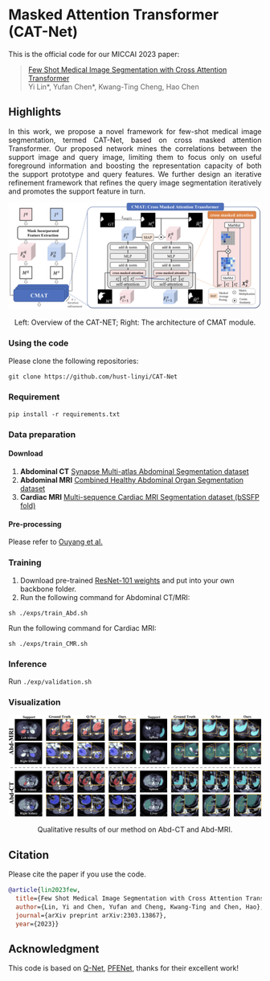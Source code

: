 # Masked Attention Transformer (CAT-Net)
This is the official code for our MICCAI 2023 paper:

> [Few Shot Medical Image Segmentation with Cross Attention Transformer](https://arxiv.org/abs/2303.13867) <br>
> Yi Lin*, Yufan Chen*, Kwang-Ting Cheng, Hao Chen

## Highlights
<p align="justify">
In this work, we propose a novel framework for few-shot medical image segmentation, termed CAT-Net, based on cross masked attention Transformer. Our proposed network mines the correlations between the support image and query image, limiting them to focus only on useful foreground information and boosting the representation capacity of both the support prototype and query features. We further design an iterative refinement framework that refines the query image segmentation iteratively and promotes the support feature in turn.

[comment]: <> ()
![visualization](figures/overview.png)
<div align="center">
Left: Overview of the CAT-NET; Right: The architecture of CMAT module.
</div> 

### Using the code
Please clone the following repositories:
```
git clone https://github.com/hust-linyi/CAT-Net
```

### Requirement
```
pip install -r requirements.txt
```

### Data preparation
#### Download
1. **Abdominal CT**  [Synapse Multi-atlas Abdominal Segmentation dataset](https://www.synapse.org/#!Synapse:syn3193805/wiki/217789)
2. **Abdominal MRI**  [Combined Healthy Abdominal Organ Segmentation dataset](https://chaos.grand-challenge.org/)  
3. **Cardiac MRI** [Multi-sequence Cardiac MRI Segmentation dataset (bSSFP fold)](http://www.sdspeople.fudan.edu.cn/zhuangxiahai/0/mscmrseg/) 

#### Pre-processing
Please refer to [Ouyang et al.](https://github.com/cheng-01037/Self-supervised-Fewshot-Medical-Image-Segmentation.git)

### Training
1. Download pre-trained [ResNet-101 weights](https://download.pytorch.org/models/resnet101-63fe2227.pth) and put into your own backbone folder.
2. Run the following command for Abdominal CT/MRI:
```
sh ./exps/train_Abd.sh
```
Run the following command for Cardiac MRI:
```
sh ./exps/train_CMR.sh
```

### Inference
Run `./exp/validation.sh`

### Visualization
[comment]: <> ()
![visualization](figures/visual.png)
<div align="center">
Qualitative results of our method on Abd-CT and Abd-MRI.
</div> 

## Citation
Please cite the paper if you use the code.
```bibtex
@article{lin2023few,
  title={Few Shot Medical Image Segmentation with Cross Attention Transformer},
  author={Lin, Yi and Chen, Yufan and Cheng, Kwang-Ting and Chen, Hao},
  journal={arXiv preprint arXiv:2303.13867},
  year={2023}}
```

## Acknowledgment 
This code is based on [Q-Net](https://github.com/zjlab-ammi/q-net), [PFENet](https://github.com/dvlab-research/PFENet), thanks for their excellent work!
